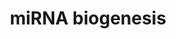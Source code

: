 ---
annotations:
- type: Pathway Ontology
  value: microRNA pathway
authors:
- Mkutmon
- MaintBot
- Eweitz
description: microRNA biogenesis + an example of a miRBase entry. As an example immature
  hsa-mir-146a is shown
last-edited: 2021-05-21
organisms:
- Bos taurus
redirect_from:
- /index.php/Pathway:WP3140
- /instance/WP3140
schema-jsonld:
- '@context': https://schema.org/
  '@id': https://wikipathways.github.io/pathways/WP3140.html
  '@type': Dataset
  creator:
    '@type': Organization
    name: WikiPathways
  description: microRNA biogenesis + an example of a miRBase entry. As an example
    immature hsa-mir-146a is shown
  keywords:
  - DICER1
  - TARBP2
  - RNA polymerase II
  - DGCR8
  - DROSHA
  - GTP
  - pri-miRNAs
  - RAN
  - XPO5
  license: CC0
  name: miRNA biogenesis
seo: CreativeWork
title: miRNA biogenesis
wpid: WP3140
---